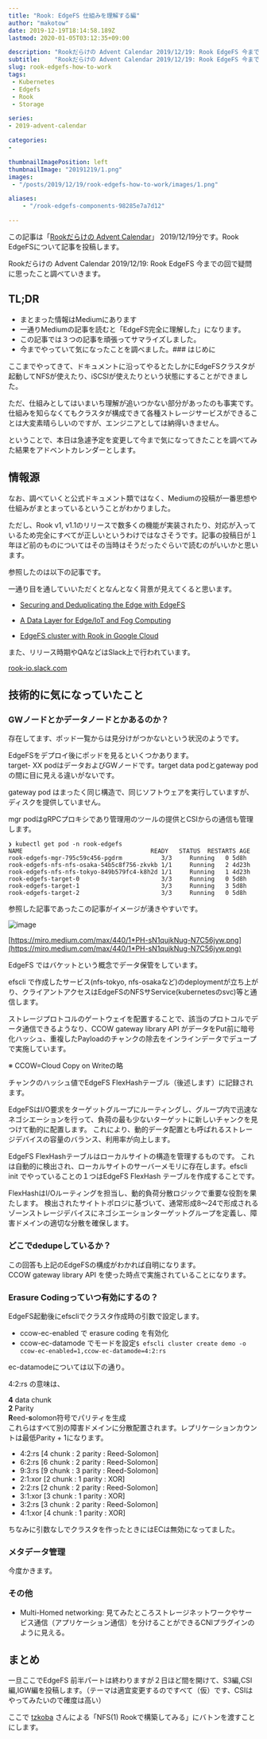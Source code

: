 ```yaml
---
title: "Rook: EdgeFS 仕組みを理解する編"
author: "makotow"
date: 2019-12-19T18:14:58.189Z
lastmod: 2020-01-05T03:12:35+09:00

description: "Rookだらけの Advent Calendar 2019/12/19: Rook EdgeFS 今までの回で疑問に思ったこと調べていく"
subtitle:    "Rookだらけの Advent Calendar 2019/12/19: Rook EdgeFS 今までの回で疑問に思ったこと調べていく"
slug: rook-edgefs-how-to-work
tags:
 - Kubernetes
 - Edgefs
 - Rook
 - Storage

series:
- 2019-advent-calendar

categories:
-

thumbnailImagePosition: left
thumbnailImage: "20191219/1.png"
images:
 - "/posts/2019/12/19/rook-edgefs-how-to-work/images/1.png"

aliases:
    - "/rook-edgefs-components-98285e7a7d12"

---
```



この記事は「[Rookだらけの Advent Calendar](https://qiita.com/advent-calendar/2019/rook)」 2019/12/19分です。Rook EdgeFSについて記事を投稿します。

Rookだらけの Advent Calendar 2019/12/19: Rook EdgeFS 今までの回で疑問に思ったこと調べていきます。

## TL;DR

*   まとまった情報はMediumにあります
*   一通りMediumの記事を読むと「EdgeFS完全に理解した」になります。
*   この記事では３つの記事を頑張ってサマライズしました。
*   今までやっていて気になったことを調べました。### はじめに

ここまでやってきて、ドキュメントに沿ってやるとたしかにEdgeFSクラスタが起動してNFSが使えたり、iSCSIが使えたりという状態にすることができました。

ただ、仕組みとしてはいまいち理解が追いつかない部分があったのも事実です。仕組みを知らなくてもクラスタが構成できて各種ストレージサービスができることは大変素晴らしいのですが、エンジニアとしては納得いきません。

ということで、本日は急遽予定を変更して今まで気になってきたことを調べてみた結果をアドベントカレンダーとします。

## 情報源

なお、調べていくと公式ドキュメント類ではなく、Mediumの投稿が一番思想や仕組みがまとまっているということがわかりました。

ただし、Rook v1, v1.1のリリースで数多くの機能が実装されたり、対応が入っているため完全にすべてが正しいというわけではなさそうです。記事の投稿日が１年ほど前のものについてはその当時はそうだったぐらいで読むのがいいかと思います。

参照したのは以下の記事です。

一通り目を通していいただくとなんとなく背景が見えてくると思います。

* [Securing and Deduplicating the Edge with EdgeFS](https://medium.com/edgefs/securing-and-deduplicating-the-edge-with-edgefs-bd93e7f786de)

* [A Data Layer for Edge/IoT and Fog Computing](https://medium.com/edgefs/a-data-layer-for-edge-iot-and-fog-computing-4e04df4f761a)

* [EdgeFS cluster with Rook in Google Cloud](https://medium.com/edgefs/edgefs-cluster-with-rook-in-google-cloud-2dabe954cda6)


また、リリース時期やQAなどはSlack上で行われています。

[rook-io.slack.com](https://slack.rook.io/)

## 技術的に気になっていたこと

### GWノードとかデータノードとかあるのか？

存在してます、ポッド一覧からは見分けがつかないという状況のようです。

EdgeFSをデプロイ後にポッドを見るといくつかあります。  
target- XX podはデータおよびGWノードです。target data podとgateway pod の間に目に見える違いがないです。

gateway pod はまったく同じ構造で、同じソフトウェアを実行していますが、ディスクを提供していません。

mgr podはgRPCプロキシであり管理用のツールの提供とCSIからの通信も管理します。

```
❯ kubectl get pod -n rook-edgefs          
NAME                                    READY   STATUS  RESTARTS AGE  
rook-edgefs-mgr-795c59c456-pgdrm           3/3     Running   0 5d8h  
rook-edgefs-nfs-nfs-osaka-54b5c8f756-zkvkb 1/1     Running   2 4d23h  
rook-edgefs-nfs-nfs-tokyo-849b579fc4-k8h2d 1/1     Running   1 4d23h  
rook-edgefs-target-0                       3/3     Running   0 5d8h  
rook-edgefs-target-1                       3/3     Running   3 5d8h  
rook-edgefs-target-2                       3/3     Running   0 5d8h
```

参照した記事であったこの記事がイメージが湧きやすいです。


![image](./images/1.png)

[https://miro.medium.com/max/440/1*PH-sN1qujkNug-N7C56jyw.png](https://miro.medium.com/max/440/1*PH-sN1qujkNug-N7C56jyw.png)



EdgeFS ではバケットという概念でデータ保管をしています。

efscli で作成したサービス(nfs-tokyo, nfs-osakaなど)のdeploymentが立ち上がり、クライアントアクセスはEdgeFSのNFSサService(kubernetesのsvc)等と通信します。

ストレージプロトコルのゲートウェイを配置することで、該当のプロトコルでデータ通信できるようなり、CCOW gateway library API がデータをPut前に暗号化ハッシュ、重複したPayloadのチャンクの除去をインラインデータでデュープで実施しています。

※ CCOW=Cloud Copy on Writeの略

チャンクのハッシュ値でEdgeFS FlexHashテーブル（後述します）に記録されます。

EdgeFSはI/O要求をターゲットグループにルーティングし、グループ内で迅速なネゴシエーションを行って、負荷の最も少ないターゲットに新しいチャンクを見つけて動的に配置します。 これにより、動的データ配置とも呼ばれるストレージデバイスの容量のバランス、利用率が向上します。

EdgeFS FlexHashテーブルはローカルサイトの構造を管理するものです。 これは自動的に検出され、ローカルサイトのサーバーメモリに存在します。efscli init でやっていることの１つはEdgeFS FlexHash テーブルを作成することです。

FlexHashはI/Oルーティングを担当し、動的負荷分散ロジックで重要な役割を果たします。 検出されたサイトトポロジに基づいて、通常形成8〜24で形成されるゾーンストレージデバイスにネゴシエーションターゲットグループを定義し、障害ドメインの適切な分散を確保します。

### どこでdedupeしているか？

この回答も上記のEdgeFSの構成がわかれば自明になります。  
CCOW gateway library API を使った時点で実施されていることになります。

### Erasure Codingっていつ有効にするの？

EdgeFS起動後にefscliでクラスタ作成時の引数で設定します。

*   ccow-ec-enabled で erasure coding を有効化
*   ccow-ec-datamode でモードを設定``$ efscli cluster create demo -o ccow-ec-enabled=1,ccow-ec-datamode=4:2:rs``

ec-datamodeについては以下の通り。

4:2:rs の意味は、

**4** data chunk   
**2** Parity  
**R**eed-**s**olomon符号でパリティを生成  
これらはすべて別の障害ドメインに分散配置されます。レプリケーションカウントは最低Parity + 1になります。

*   4:2:rs [4 chunk : 2 parity : Reed-Solomon]
*   6:2:rs [6 chunk : 2 parity : Reed-Solomon]
*   9:3:rs [9 chunk : 3 parity : Reed-Solomon]
*   2:1:xor [2 chunk : 1 parity : XOR]
*   2:2:rs [2 chunk : 2 parity : Reed-Solomon]
*   3:1:xor [3 chunk : 1 parity : XOR]
*   3:2:rs [3 chunk : 2 parity : Reed-Solomon]
*   4:1:xor [4 chunk : 1 parity : XOR]

ちなみに引数なしでクラスタを作ったときにはECは無効になってました。

### メタデータ管理

今度かきます。

### その他

*   Multi-Homed networking: 見てみたところストレージネットワークやサービス通信（アプリケーション通信）を分けることができるCNIプラグインのように見える。

## まとめ

一旦ここでEdgeFS 前半パートは終わりますが２日ほど間を開けて、S3編,CSI編,IGW編を投稿します。（テーマは適宜変更するのですべて（仮）です、CSIはやってみたいので確度は高い）

ここで [tzkoba](https://qiita.com/tzkoba) さんによる「NFS(1) Rookで構築してみる」にバトンを渡すことにします。
